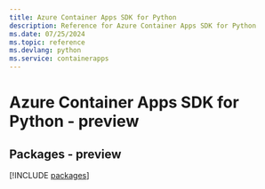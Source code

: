 ```yaml
---
title: Azure Container Apps SDK for Python
description: Reference for Azure Container Apps SDK for Python
ms.date: 07/25/2024
ms.topic: reference
ms.devlang: python
ms.service: containerapps
---
```

# Azure Container Apps SDK for Python - preview
## Packages - preview
[!INCLUDE [packages](container-apps-index.md)]